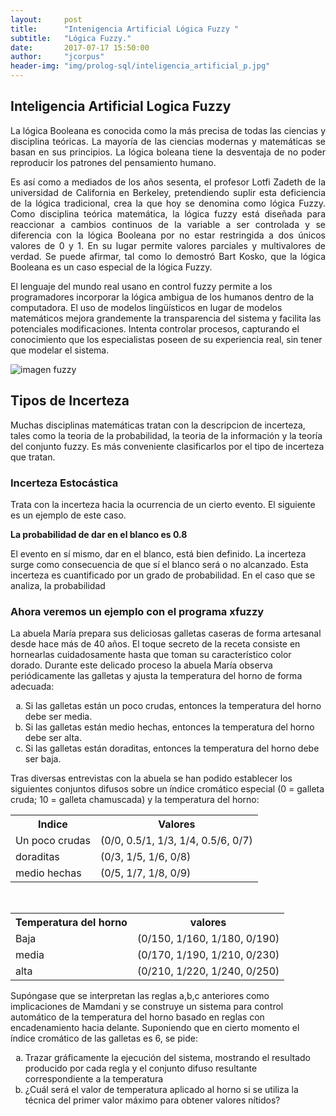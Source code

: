 ```yaml
---
layout:     post
title:      "Intenigencia Artificial Lógica Fuzzy "
subtitle:   "Lógica Fuzzy."
date:       2017-07-17 15:50:00
author:     "jcorpus"
header-img: "img/prolog-sql/inteligencia_artificial_p.jpg"
---
```


<h2 class="section-heading">Inteligencia Artificial Logica Fuzzy</h2>
<p style="text-align:justify;">La lógica Booleana es conocida como la más precisa de todas las ciencias y disciplina teóricas. La mayoría de las ciencias modernas
y matemáticas se basan en sus principios. La lógica boleana tiene la desventaja de no poder reproducir los patrones del pensamiento humano.
</p>
<p style="text-align:justify;">Es así como a mediados de los años sesenta, el profesor Lotfi Zadeth de la universidad de California en Berkeley, pretendiendo suplir esta deficiencia de la
lógica tradicional, crea la que hoy se denomina como lógica Fuzzy.
Como disciplina teórica matemática, la lógica fuzzy está diseñada para reaccionar a cambios continuos de la variable a ser controlada y se
diferencia con la lógica Booleana por no estar restringida a dos únicos valores de 0 y 1. En su lugar permite valores parciales y multivalores
de verdad. Se puede afirmar, tal como lo demostró Bart Kosko, que la lógica Booleana es un caso especial de la lógica Fuzzy.
</p>
<p>El lenguaje del mundo real usano en control fuzzy permite a los programadores incorporar la lógica ambigua de los humanos dentro de la computadora. El uso de modelos lingüísticos en lugar de modelos matemáticos mejora grandemente la transparencia del sistema y facilita las potenciales modificaciones. Intenta controlar procesos, capturando el conocimiento que los especialistas poseen de su experiencia real, sin tener que modelar el sistema. </p>

<img style="  display: block;margin-left: auto;margin-right: auto " src="{{ site.baseurl }}/img/prolog-sql/logica-fuzzy.gif" alt="imagen fuzzy">


<h2>Tipos de Incerteza</h2>
<p>Muchas disciplinas matemáticas tratan con la descripcion de incerteza, tales como la teoria de la probabilidad, la teoria de
la información y la teoría del conjunto fuzzy. Es más conveniente clasificarlos por el tipo de incerteza que tratan.</p>
<h3>Incerteza Estocástica</h3>
<p>Trata con la incerteza hacia la ocurrencia de un cierto evento. El siguiente es un ejemplo de este caso.</p>
<p style="font-weight:bold">La probabilidad de dar en el blanco es 0.8</p>
<p>El evento en sí mismo, dar en el blanco, está bien definido. La incerteza surge como consecuencia de que sí el blanco será o no alcanzado. Esta incerteza es cuantificado por un grado de probabilidad. En el caso que se analiza, la probabilidad </p>
<h3>Ahora veremos un ejemplo con el programa xfuzzy</h3>
<p>La abuela María prepara sus deliciosas galletas caseras de forma artesanal desde hace más de 40 años. El toque
secreto de la receta consiste en hornearlas cuidadosamente hasta que toman su característico color dorado. Durante este
delicado proceso la abuela María observa periódicamente las galletas y ajusta la temperatura del horno de forma
adecuada:<p/>
<p>
<ol type="a">
  <li>Si las galletas están un poco crudas, entonces la temperatura del horno debe ser media.</li>
  <li>Si las galletas están medio hechas, entonces la temperatura del horno debe ser alta.</li>
  <li>Si las galletas están doraditas, entonces la temperatura del horno debe ser baja.</li>
</ol>
</p>
<p>Tras diversas entrevistas con la abuela se han podido establecer los siguientes conjuntos difusos sobre un índice
cromático especial (0 = galleta cruda; 10 = galleta chamuscada) y la temperatura del horno:</p>

<table style="width:100%">
  <tr>
    <th>Indice</th>
    <th>Valores</th>
  </tr>
  <tr>
    <td>Un poco crudas</td>
    <td>(0/0, 0.5/1, 1/3, 1/4, 0.5/6, 0/7) </td> 
  </tr>
  <tr>
   <td>doraditas </td>
   <td>(0/3, 1/5, 1/6, 0/8) </td> 
  </tr>
  <tr>
    <td>medio hechas</td>
    <td>(0/5, 1/7, 1/8, 0/9) </td>
  </tr>
</table>
<br>

<table style="width:100%">
  <tr>
    <th>Temperatura del horno</th>
    <th>valores</th>
  </tr>
  <tr>
    <td>Baja</td>
    <td>(0/150, 1/160, 1/180, 0/190)  </td> 
  </tr>
  <tr>
   <td>media </td>
   <td>(0/170, 1/190, 1/210, 0/230) </td> 
  </tr>
  <tr>
    <td>alta</td>
    <td>(0/210, 1/220, 1/240, 0/250) </td>
  </tr>
</table>
<p>Supóngase que se interpretan las reglas a,b,c anteriores como implicaciones de Mamdani y se construye un sistema para
control automático de la temperatura del horno basado en reglas con encadenamiento hacia delante. Suponiendo que en
cierto momento el índice cromático de las galletas es 6, se pide: </p>

<ol type="a">
  <li>Trazar gráficamente la ejecución del sistema, mostrando el resultado producido por cada regla y el conjunto
difuso resultante correspondiente a la temperatura</li>
<li>¿Cuál será el valor de temperatura aplicado al horno si se utiliza la técnica del primer valor máximo para obtener
valores nítidos?</li>
</ol>


